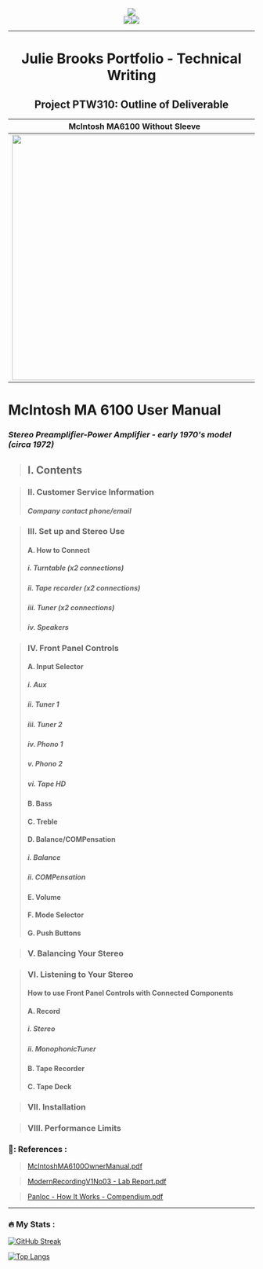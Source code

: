 <div id="header" align="center">
  <img src="https://user-images.githubusercontent.com/102181917/218206431-ad74495a-a847-4feb-b60e-7cab1e57c14c.jpg">
</div>
<div id="header" align="center">
<img src="https://img.shields.io/github/followers/chewyoda?style=social"><img src="https://komarev.com/ghpvc/?username=chewyoda&color=yellowgreen&style=plastic">
</div>


________________________________________________________________________________________________________________________________________________________________
<H1 align="center">
<b>Julie Brooks Portfolio - Technical Writing</b>
</h1>

<H2 align="center">
<b>Project PTW310: Outline of Deliverable</b>
</h2>

 

McIntosh MA6100 Without Sleeve                                           |     McIntosh MA6100 With Sleeve
:-----------------------------------------------------------------------:|:-----------------------------------------------------------------------------:
<img src="https://user-images.githubusercontent.com/102181917/218172555-2a888b23-1901-4f98-a902-8acd6a782caa.jpg" width="500">  | <img src="https://user-images.githubusercontent.com/102181917/218184618-830e6b49-d3bc-44c6-8a50-5ca80c3df712.jpg" width="500">


# McIntosh MA 6100 User Manual 
### *Stereo Preamplifier-Power Amplifier - early 1970's model (circa 1972)*
>## I. Contents

>### II. Customer Service Information
>#### *Company contact phone/email*

>### III. Set up and Stereo Use
>#### A. How to Connect
>##### i. Turntable (x2 connections)
>##### ii. Tape recorder (x2 connections)
>##### iii. Tuner (x2 connections)
>##### iv. Speakers 

>### IV. Front Panel Controls
>#### A. Input Selector
>##### i. *Aux*
>##### ii. *Tuner 1*
>##### iii. *Tuner 2*
>##### iv. *Phono 1*
>##### v. *Phono 2*
>##### vi. *Tape HD*
>#### B. Bass
>#### C. Treble
>#### D. Balance/COMPensation 
>##### i. *Balance*
>##### ii. *COMPensation*
>#### E. Volume
>#### F. Mode Selector
>#### G. Push Buttons

>### V. Balancing Your Stereo

>### VI. Listening to Your Stereo
>#### How to use Front Panel Controls with Connected Components
>#### A. Record
>##### i. *Stereo*
>##### ii. *MonophonicTuner*
>#### B. Tape Recorder
>#### C. Tape Deck

>### VII. Installation

>### VIII. Performance Limits


### 📖: References : 
>[McIntoshMA6100OwnerManual.pdf](https://github.com/chewyoda/juliebrooks-portfolio.github.io/files/10710620/McIntoshMA6100OwnerManual.pdf)

>[ModernRecordingV1No03 - Lab Report.pdf](https://github.com/chewyoda/juliebrooks-portfolio.github.io/files/10710738/ModernRecordingV1No03.-.Lab.Report.pdf)

>[Panloc - How It Works - Compendium.pdf](https://github.com/chewyoda/juliebrooks-portfolio.github.io/files/10710754/Panloc.-.How.It.Works.-.Compendium.pdf)


----------------------------------------------------------------------------------------------------------------------------------------------------------------
### :fire: My Stats :
[![GitHub Streak](http://github-readme-streak-stats.herokuapp.com?user=chewyoda&theme=dracula&hide_border=true&border_radius=4.4&mode=weekly)](https://git.io/streak-stats)

[![Top Langs](https://github-readme-stats.vercel.app/api/top-langs/?username=chewyoda&layout=compact&theme=vision-friendly-dark)](https://github.com/anuraghazra/github-readme-stats)

